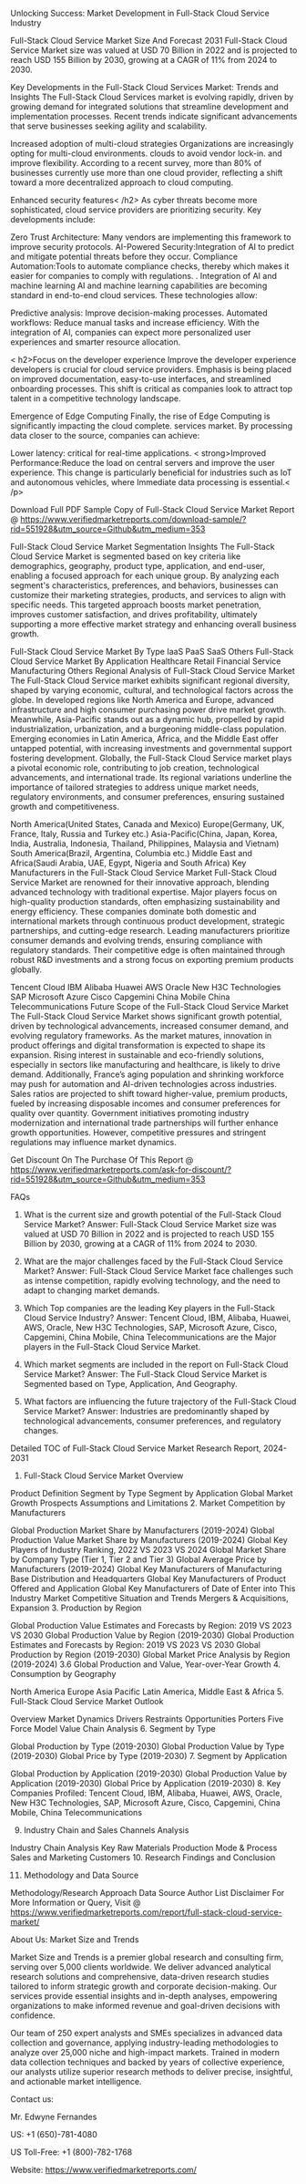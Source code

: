 Unlocking Success: Market Development in Full-Stack Cloud Service Industry


Full-Stack Cloud Service Market Size And Forecast 2031
Full-Stack Cloud Service Market size was valued at USD 70 Billion in 2022 and is projected to reach USD 155 Billion by 2030, growing at a CAGR of 11% from 2024 to 2030.

Key Developments in the Full-Stack Cloud Services Market: Trends and Insights
The Full-Stack Cloud Services market is evolving rapidly, driven by growing demand for integrated solutions that streamline development and implementation processes. Recent trends indicate significant advancements that serve businesses seeking agility and scalability.

Increased adoption of multi-cloud strategies
Organizations are increasingly opting for multi-cloud environments. clouds to avoid vendor lock-in. and improve flexibility. According to a recent survey, more than 80% of businesses currently use more than one cloud provider, reflecting a shift toward a more decentralized approach to cloud computing.

Enhanced security features< /h2>
As cyber threats become more sophisticated, cloud service providers are prioritizing security. Key developments include:

Zero Trust Architecture: Many vendors are implementing this framework to improve security protocols.
AI-Powered Security:Integration of AI to predict and mitigate potential threats before they occur.
Compliance Automation:Tools to automate compliance checks, thereby which makes it easier for companies to comply with regulations. .
Integration of AI and machine learning
AI and machine learning capabilities are becoming standard in end-to-end cloud services. These technologies allow:

Predictive analysis: Improve decision-making processes.
Automated workflows: Reduce manual tasks and increase efficiency.
With the integration of AI, companies can expect more personalized user experiences and smarter resource allocation.

< h2>Focus on the developer experience
Improve the developer experience developers is crucial for cloud service providers. Emphasis is being placed on improved documentation, easy-to-use interfaces, and streamlined onboarding processes. This shift is critical as companies look to attract top talent in a competitive technology landscape.

Emergence of Edge Computing
Finally, the rise of Edge Computing is significantly impacting the cloud complete. services market. By processing data closer to the source, companies can achieve:

Lower latency: critical for real-time applications.
< strong>Improved Performance:Reduce the load on central servers and improve the user experience.
This change is particularly beneficial for industries such as IoT and autonomous vehicles, where Immediate data processing is essential.< /p>

Download Full PDF Sample Copy of Full-Stack Cloud Service Market Report @ https://www.verifiedmarketreports.com/download-sample/?rid=551928&utm_source=Github&utm_medium=353

Full-Stack Cloud Service Market Segmentation Insights
The Full-Stack Cloud Service Market is segmented based on key criteria like demographics, geography, product type, application, and end-user, enabling a focused approach for each unique group. By analyzing each segment's characteristics, preferences, and behaviors, businesses can customize their marketing strategies, products, and services to align with specific needs. This targeted approach boosts market penetration, improves customer satisfaction, and drives profitability, ultimately supporting a more effective market strategy and enhancing overall business growth.

Full-Stack Cloud Service Market By Type
IaaS
PaaS
SaaS
Others
Full-Stack Cloud Service Market By Application
Healthcare
Retail
Financial Service
Manufacturing
Others
Regional Analysis of Full-Stack Cloud Service Market
The Full-Stack Cloud Service market exhibits significant regional diversity, shaped by varying economic, cultural, and technological factors across the globe. In developed regions like North America and Europe, advanced infrastructure and high consumer purchasing power drive market growth. Meanwhile, Asia-Pacific stands out as a dynamic hub, propelled by rapid industrialization, urbanization, and a burgeoning middle-class population. Emerging economies in Latin America, Africa, and the Middle East offer untapped potential, with increasing investments and governmental support fostering development. Globally, the Full-Stack Cloud Service market plays a pivotal economic role, contributing to job creation, technological advancements, and international trade. Its regional variations underline the importance of tailored strategies to address unique market needs, regulatory environments, and consumer preferences, ensuring sustained growth and competitiveness.

North America(United States, Canada and Mexico)
Europe(Germany, UK, France, Italy, Russia and Turkey etc.)
Asia-Pacific(China, Japan, Korea, India, Australia, Indonesia, Thailand, Philippines, Malaysia and Vietnam)
South America(Brazil, Argentina, Columbia etc.)
Middle East and Africa(Saudi Arabia, UAE, Egypt, Nigeria and South Africa)
Key Manufacturers in the Full-Stack Cloud Service Market
Full-Stack Cloud Service Market are renowned for their innovative approach, blending advanced technology with traditional expertise. Major players focus on high-quality production standards, often emphasizing sustainability and energy efficiency. These companies dominate both domestic and international markets through continuous product development, strategic partnerships, and cutting-edge research. Leading manufacturers prioritize consumer demands and evolving trends, ensuring compliance with regulatory standards. Their competitive edge is often maintained through robust R&D investments and a strong focus on exporting premium products globally.

Tencent Cloud
IBM
Alibaba
Huawei
AWS
Oracle
New H3C Technologies
SAP
Microsoft Azure
Cisco
Capgemini
China Mobile
China Telecommunications
Future Scope of the Full-Stack Cloud Service Market
The Full-Stack Cloud Service Market shows significant growth potential, driven by technological advancements, increased consumer demand, and evolving regulatory frameworks. As the market matures, innovation in product offerings and digital transformation is expected to shape its expansion. Rising interest in sustainable and eco-friendly solutions, especially in sectors like manufacturing and healthcare, is likely to drive demand. Additionally, France’s aging population and shrinking workforce may push for automation and AI-driven technologies across industries. Sales ratios are projected to shift toward higher-value, premium products, fueled by increasing disposable incomes and consumer preferences for quality over quantity. Government initiatives promoting industry modernization and international trade partnerships will further enhance growth opportunities. However, competitive pressures and stringent regulations may influence market dynamics.

Get Discount On The Purchase Of This Report @ https://www.verifiedmarketreports.com/ask-for-discount/?rid=551928&utm_source=Github&utm_medium=353

FAQs
1. What is the current size and growth potential of the Full-Stack Cloud Service Market?
Answer: Full-Stack Cloud Service Market size was valued at USD 70 Billion in 2022 and is projected to reach USD 155 Billion by 2030, growing at a CAGR of 11% from 2024 to 2030.

2. What are the major challenges faced by the Full-Stack Cloud Service Market?
Answer: Full-Stack Cloud Service Market face challenges such as intense competition, rapidly evolving technology, and the need to adapt to changing market demands.

3. Which Top companies are the leading Key players in the Full-Stack Cloud Service Industry?
Answer: Tencent Cloud, IBM, Alibaba, Huawei, AWS, Oracle, New H3C Technologies, SAP, Microsoft Azure, Cisco, Capgemini, China Mobile, China Telecommunications are the Major players in the Full-Stack Cloud Service Market.

4. Which market segments are included in the report on Full-Stack Cloud Service Market?
Answer: The Full-Stack Cloud Service Market is Segmented based on Type, Application, And Geography.

5. What factors are influencing the future trajectory of the Full-Stack Cloud Service Market?
Answer: Industries are predominantly shaped by technological advancements, consumer preferences, and regulatory changes.

Detailed TOC of Full-Stack Cloud Service Market Research Report, 2024-2031
1. Full-Stack Cloud Service Market Overview

Product Definition
Segment by Type
Segment by Application
Global Market Growth Prospects
Assumptions and Limitations
2. Market Competition by Manufacturers

Global Production Market Share by Manufacturers (2019-2024)
Global Production Value Market Share by Manufacturers (2019-2024)
Global Key Players of Industry Ranking, 2022 VS 2023 VS 2024
Global Market Share by Company Type (Tier 1, Tier 2 and Tier 3)
Global Average Price by Manufacturers (2019-2024)
Global Key Manufacturers of Manufacturing Base Distribution and Headquarters
Global Key Manufacturers of Product Offered and Application
Global Key Manufacturers of Date of Enter into This Industry
Market Competitive Situation and Trends
Mergers & Acquisitions, Expansion
3. Production by Region

Global Production Value Estimates and Forecasts by Region: 2019 VS 2023 VS 2030
Global Production Value by Region (2019-2030)
Global Production Estimates and Forecasts by Region: 2019 VS 2023 VS 2030
Global Production by Region (2019-2030)
Global Market Price Analysis by Region (2019-2024) 3.6 Global Production and Value, Year-over-Year Growth
4. Consumption by Geography

North America
Europe
Asia Pacific
Latin America, Middle East & Africa
5. Full-Stack Cloud Service Market Outlook

Overview
Market Dynamics
Drivers
Restraints
Opportunities
Porters Five Force Model
Value Chain Analysis 
6. Segment by Type

Global Production by Type (2019-2030)
Global Production Value by Type (2019-2030)
Global Price by Type (2019-2030)
7. Segment by Application

Global Production by Application (2019-2030)
Global Production Value by Application (2019-2030)
Global Price by Application (2019-2030)
8. Key Companies Profiled: Tencent Cloud, IBM, Alibaba, Huawei, AWS, Oracle, New H3C Technologies, SAP, Microsoft Azure, Cisco, Capgemini, China Mobile, China Telecommunications

9. Industry Chain and Sales Channels Analysis

Industry Chain Analysis
Key Raw Materials
Production Mode & Process
Sales and Marketing
Customers
10. Research Findings and Conclusion

11. Methodology and Data Source

Methodology/Research Approach
Data Source
Author List
Disclaimer
For More Information or Query, Visit @ https://www.verifiedmarketreports.com/report/full-stack-cloud-service-market/

About Us: Market Size and Trends

Market Size and Trends is a premier global research and consulting firm, serving over 5,000 clients worldwide. We deliver advanced analytical research solutions and comprehensive, data-driven research studies tailored to inform strategic growth and corporate decision-making. Our services provide essential insights and in-depth analyses, empowering organizations to make informed revenue and goal-driven decisions with confidence.

Our team of 250 expert analysts and SMEs specializes in advanced data collection and governance, applying industry-leading methodologies to analyze over 25,000 niche and high-impact markets. Trained in modern data collection techniques and backed by years of collective experience, our analysts utilize superior research methods to deliver precise, insightful, and actionable market intelligence.

Contact us:

Mr. Edwyne Fernandes

US: +1 (650)-781-4080

US Toll-Free: +1 (800)-782-1768

Website: https://www.verifiedmarketreports.com/
